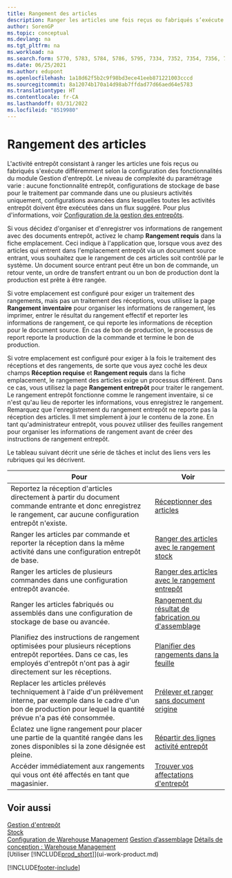 ```yaml
---
title: Rangement des articles
description: Ranger les articles une fois reçus ou fabriqués s’exécute différemment selon la configuration des fonctionnalités du module Gestion d’entrepôt.
author: SorenGP
ms.topic: conceptual
ms.devlang: na
ms.tgt_pltfrm: na
ms.workload: na
ms.search.form: 5770, 5783, 5784, 5786, 5795, 7334, 7352, 7354, 7356, 7375, 7379, 7390, 7394, 7396, 9312, 9315, 9343
ms.date: 06/25/2021
ms.author: edupont
ms.openlocfilehash: 1a18d62f5b2c9f98bd3ece41eeb871221003cccd
ms.sourcegitcommit: 8a12074b170a14d98ab7ffdad77d66aed64e5783
ms.translationtype: HT
ms.contentlocale: fr-CA
ms.lasthandoff: 03/31/2022
ms.locfileid: "8519980"
---
```

# <a name="putting-items-away"></a>Rangement des articles

L'activité entrepôt consistant à ranger les articles une fois reçus ou fabriqués s'exécute différemment selon la configuration des fonctionnalités du module Gestion d'entrepôt. Le niveau de complexité du paramétrage varie : aucune fonctionnalité entrepôt, configurations de stockage de base pour le traitement par commande dans une ou plusieurs activités uniquement, configurations avancées dans lesquelles toutes les activités entrepôt doivent être exécutées dans un flux suggéré. Pour plus d'informations, voir [Configuration de la gestion des entrepôts](warehouse-setup-warehouse.md).

Si vous décidez d'organiser et d'enregistrer vos informations de rangement avec des documents entrepôt, activez le champ **Rangement requis** dans la fiche emplacement. Ceci indique à l'application que, lorsque vous avez des articles qui entrent dans l'emplacement entrepôt via un document source entrant, vous souhaitez que le rangement de ces articles soit contrôlé par le système. Un document source entrant peut être un bon de commande, un retour vente, un ordre de transfert entrant ou un bon de production dont la production est prête à être rangée.  

Si votre emplacement est configuré pour exiger un traitement des rangements, mais pas un traitement des réceptions, vous utilisez la page **Rangement inventaire** pour organiser les informations de rangement, les imprimer, entrer le résultat du rangement effectif et reporter les informations de rangement, ce qui reporte les informations de réception pour le document source. En cas de bon de production, le processus de report reporte la production de la commande et termine le bon de production.

Si votre emplacement est configuré pour exiger à la fois le traitement des réceptions et des rangements, de sorte que vous ayez coché les deux champs **Réception requise** et **Rangement requis** dans la fiche emplacement, le rangement des articles exige un processus différent. Dans ce cas, vous utilisez la page **Rangement entrepôt** pour traiter le rangement. Le rangement entrepôt fonctionne comme le rangement inventaire, si ce n'est qu'au lieu de reporter les informations, vous enregistrez le rangement. Remarquez que l'enregistrement du rangement entrepôt ne reporte pas la réception des articles. Il met simplement à jour le contenu de la zone. En tant qu'administrateur entrepôt, vous pouvez utiliser des feuilles rangement pour organiser les informations de rangement avant de créer des instructions de rangement entrepôt.

Le tableau suivant décrit une série de tâches et inclut des liens vers les rubriques qui les décrivent.  

|**Pour**|**Voir**|  
|------------|-------------|  
|Reportez la réception d'articles directement à partir du document commande entrante et donc enregistrez le rangement, car aucune configuration entrepôt n'existe.|[Réceptionner des articles](warehouse-how-receive-items.md)|  
|Ranger les articles par commande et reporter la réception dans la même activité dans une configuration entrepôt de base.|[Ranger des articles avec le rangement stock](warehouse-how-to-put-items-away-with-inventory-put-aways.md)|  
|Ranger les articles de plusieurs commandes dans une configuration entrepôt avancée.|[Ranger des articles avec le rangement entrepôt](warehouse-how-to-put-items-away-with-warehouse-put-aways.md)|  
|Ranger les articles fabriqués ou assemblés dans une configuration de stockage de base ou avancée.|[Rangement du résultat de fabrication ou d'assemblage](warehouse-how-to-put-away-production-output.md)|
|Planifiez des instructions de rangement optimisées pour plusieurs réceptions entrepôt reportées. Dans ce cas, les employés d'entrepôt n'ont pas à agir directement sur les réceptions.|[Planifier des rangements dans la feuille](warehouse-how-to-plan-put-aways-in-worksheets.md)|  
|Replacer les articles prélevés techniquement à l'aide d'un prélèvement interne, par exemple dans le cadre d'un bon de production pour lequel la quantité prévue n'a pas été consommée.|[Prélever et ranger sans document origine](warehouse-how-to-create-put-aways-from-internal-put-aways.md)|
|Éclatez une ligne rangement pour placer une partie de la quantité rangée dans les zones disponibles si la zone désignée est pleine.|[Répartir des lignes activité entrepôt](warehouse-how-to-split-warehouse-activity-lines.md)|
|Accéder immédiatement aux rangements qui vous ont été affectés en tant que magasinier.|[Trouver vos affectations d'entrepôt](warehouse-how-to-find-your-warehouse-assignments.md)|

## <a name="see-also"></a>Voir aussi

[Gestion d'entrepôt](warehouse-manage-warehouse.md)  
[Stock](inventory-manage-inventory.md)  
[Configuration de Warehouse Management](warehouse-setup-warehouse.md) 
[Gestion d’assemblage](assembly-assemble-items.md)
[Détails de conception : Warehouse Management](design-details-warehouse-management.md)  
[Utiliser [!INCLUDE[prod_short](includes/prod_short.md)]](ui-work-product.md)  


[!INCLUDE[footer-include](includes/footer-banner.md)]
